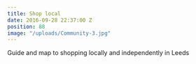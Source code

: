```yaml
---
title: Shop local
date: 2016-09-28 22:37:00 Z
position: 88
image: "/uploads/Community-3.jpg"
---
```


Guide and map to shopping locally and independently in Leeds